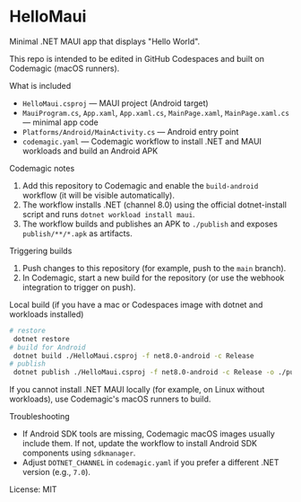 # HelloMaui

Minimal .NET MAUI app that displays "Hello World".

This repo is intended to be edited in GitHub Codespaces and built on Codemagic (macOS runners).

What is included
- `HelloMaui.csproj` — MAUI project (Android target)
- `MauiProgram.cs`, `App.xaml`, `App.xaml.cs`, `MainPage.xaml`, `MainPage.xaml.cs` — minimal app code
- `Platforms/Android/MainActivity.cs` — Android entry point
- `codemagic.yaml` — Codemagic workflow to install .NET and MAUI workloads and build an Android APK

Codemagic notes
1. Add this repository to Codemagic and enable the `build-android` workflow (it will be visible automatically).
2. The workflow installs .NET (channel 8.0) using the official dotnet-install script and runs `dotnet workload install maui`.
3. The workflow builds and publishes an APK to `./publish` and exposes `publish/**/*.apk` as artifacts.

Triggering builds
1. Push changes to this repository (for example, push to the `main` branch).
2. In Codemagic, start a new build for the repository (or use the webhook integration to trigger on push).

Local build (if you have a mac or Codespaces image with dotnet and workloads installed)

```bash
# restore
 dotnet restore
# build for Android
 dotnet build ./HelloMaui.csproj -f net8.0-android -c Release
# publish
 dotnet publish ./HelloMaui.csproj -f net8.0-android -c Release -o ./publish
```

If you cannot install .NET MAUI locally (for example, on Linux without workloads), use Codemagic's macOS runners to build.

Troubleshooting
- If Android SDK tools are missing, Codemagic macOS images usually include them. If not, update the workflow to install Android SDK components using `sdkmanager`.
- Adjust `DOTNET_CHANNEL` in `codemagic.yaml` if you prefer a different .NET version (e.g., `7.0`).

License: MIT
